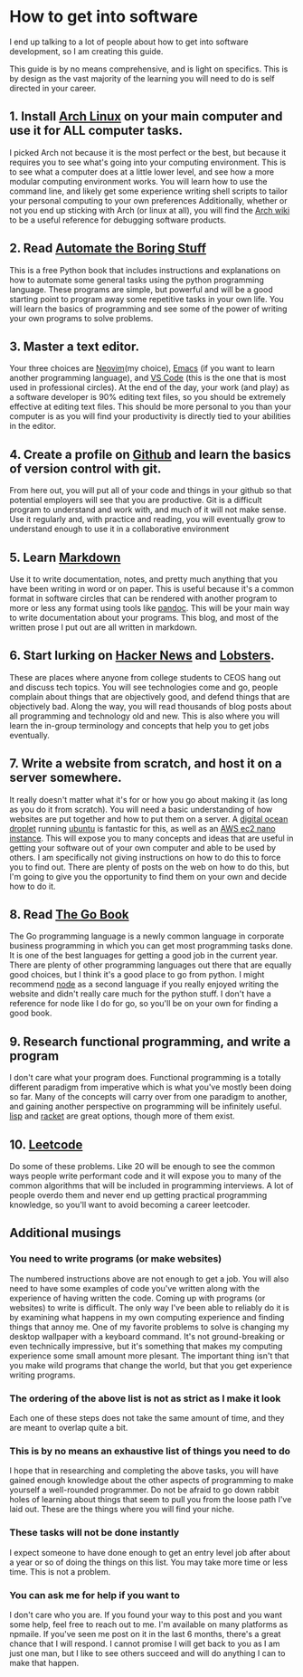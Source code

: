 # How to get into software
I end up talking to a lot of people about how to get into software development, so I am creating this guide.

This guide is by no means comprehensive, and is light on specifics.
This is by design as the vast majority of the learning you will need to do is self directed in your career.

## 1. Install [Arch Linux](https://archlinux.org) on your main computer and use it for ALL computer tasks.
I picked Arch not because it is the most perfect or the best, but because it requires you to see what's going into your computing environment.
This is to see what a computer does at a little lower level, and see how a more modular computing environment works.
You will learn how to use the command line, and likely get some experience writing shell scripts to tailor your personal computing to your own preferences
Additionally, whether or not you end up sticking with Arch (or linux at all), you will find the [Arch wiki](https://wiki.archlinux.org) to be a useful reference for debugging software products.

## 2. Read [Automate the Boring Stuff](https://automatetheboringstuff.com/)
This is a free Python book that includes instructions and explanations on how to automate some general tasks using the python programming language.
These programs are simple, but powerful and will be a good starting point to program away some repetitive tasks in your own life.
You will learn the basics of programming and see some of the power of writing your own programs to solve problems.

## 3. Master a text editor.
Your three choices are [Neovim](https://neovim.org)(my choice), [Emacs](https://emacs.org) (if you want to learn another programming language), and [VS Code](https://code.visualstudio.com/) (this is the one that is most used in professional circles).
At the end of the day, your work (and play) as a software developer is 90% editing text files, so you should be extremely effective at editing text files.
This should be more personal to you than your computer is as you will find your productivity is directly tied to your abilities in the editor.

## 4. Create a profile on [Github](https://github.com/) and learn the basics of version control with git.
From here out, you will put all of your code and things in your github so that potential employers will see that you are productive.
Git is a difficult program to understand and work with, and much of it will not make sense.
Use it regularly and, with practice and reading, you will eventually grow to understand enough to use it in a collaborative environment

## 5. Learn [Markdown](https://www.markdownguide.org/)
Use it to write documentation, notes, and pretty much anything that you have been writing in word or on paper.
This is useful because it's a common format in software circles that can be rendered with another program to more or less any format using tools like [pandoc](https://pandoc.org).
This will be your main way to write documentation about your programs.
This blog, and most of the written prose I put out are all written in markdown.

## 6. Start lurking on [Hacker News](https://news.ycombinator.com) and [Lobsters](https://lobste.rs). 
These are places where anyone from college students to CEOS hang out and discuss tech topics.
You will see technologies come and go, people complain about things that are objectively good, and defend things that are objectively bad.
Along the way, you will read thousands of blog posts about all programming and technology old and new.
This is also where you will learn the in-group terminology and concepts that help you to get jobs eventually.

## 7. Write a website from scratch, and host it on a server somewhere.
It really doesn't matter what it's for or how you go about making it (as long as you do it from scratch).
You will need a basic understanding of how websites are put together and how to put them on a server.
A [digital ocean droplet](https://digitalocean.com) running [ubuntu](https://ubuntu.org) is fantastic for this, as well as an [AWS ec2 nano instance](https://aws.amazon.com/).
This will expose you to many concepts and ideas that are useful in getting your software out of your own computer and able to be used by others.
I am specifically not giving instructions on how to do this to force you to find out.
There are plenty of posts on the web on how to do this, but I'm going to give you the opportunity to find them on your own and decide how to do it.

## 8. Read [The Go Book](https://www.gopl.io/)
The Go programming language is a newly common language in corporate business programming in which you can get most programming tasks done.
It is one of the best languages for getting a good job in the current year.
There are plenty of other programming languages out there that are equally good choices, but I think it's a good place to go from python.
I might recommend [node](https://nodejs.org) as a second language if you really enjoyed writing the website and didn't really care much for the python stuff.
I don't have a reference for node like I do for go, so you'll be on your own for finding a good book.

## 9. Research functional programming, and write a program
I don't care what your program does.
Functional programming is a totally different paradigm from imperative which is what you've mostly been doing so far.
Many of the concepts will carry over from one paradigm to another, and gaining another perspective on programming will be infinitely useful.
[lisp](https://common-lisp.net/) and [racket](https://racket-lang.org/) are great options, though more of them exist.

## 10. [Leetcode](https://leetcode.com/)
Do some of these problems.
Like 20 will be enough to see the common ways people write performant code and it will expose you to many of the common algorithms that will be included in programming interviews.
A lot of people overdo them and never end up getting practical programming knowledge, so you'll want to avoid becoming a career leetcoder.

## Additional musings

### You need to write programs (or make websites)
The numbered instructions above are not enough to get a job.
You will also need to have some examples of code you've written along with the experience of having written the code.
Coming up with programs (or websites) to write is difficult. 
The only way I've been able to reliably do it is by examining what happens in my own computing experience and finding things that annoy me.
One of my favorite problems to solve is changing my desktop wallpaper with a keyboard command.
It's not ground-breaking or even technically impressive, but it's something that makes my computing experience some small amount more plesant.
The important thing isn't that you make wild programs that change the world, but that you get experience writing programs.

### The ordering of the above list is not as strict as I make it look
Each one of these steps does not take the same amount of time, and they are meant to overlap quite a bit.

### This is by no means an exhaustive list of things you need to do
I hope that in researching and completing the above tasks, you will have gained enough knowledge about the other aspects of programming to make yourself a well-rounded programmer. 
Do not be afraid to go down rabbit holes of learning about things that seem to pull you from the loose path I've laid out.
These are the things where you will find your niche.

### These tasks will not be done instantly
I expect someone to have done enough to get an entry level job after about a year or so of doing the things on this list.
You may take more time or less time.
This is not a problem.

### You can ask me for help if you want to
I don't care who you are.
If you found your way to this post and you want some help, feel free to reach out to me.
I'm available on many platforms as npmaile.
If you've seen me post on it in the last 6 months, there's a great chance that I will respond.
I cannot promise I will get back to you as I am just one man, but I like to see others succeed and will do anything I can to make that happen.

